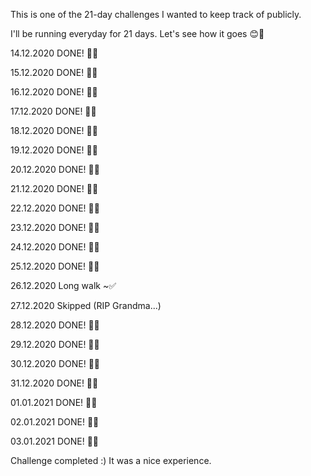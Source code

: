 This is one of the 21-day challenges I wanted to keep track of publicly. 

I'll be running everyday for 21 days. Let's see how it goes 😊🤘

14.12.2020 DONE! 🏃✅

15.12.2020 DONE! 🏃✅

16.12.2020 DONE! 🏃✅

17.12.2020 DONE! 🏃✅

18.12.2020 DONE! 🏃✅

19.12.2020 DONE! 🏃✅

20.12.2020 DONE! 🏃✅

21.12.2020 DONE! 🏃✅

22.12.2020 DONE! 🏃✅

23.12.2020 DONE! 🏃✅

24.12.2020 DONE! 🏃✅

25.12.2020 DONE! 🏃✅

26.12.2020 Long walk ~✅

27.12.2020 Skipped (RIP Grandma...)

28.12.2020 DONE! 🏃✅

29.12.2020 DONE! 🏃✅

30.12.2020 DONE! 🏃✅

31.12.2020 DONE! 🏃✅

01.01.2021 DONE! 🏃✅

02.01.2021 DONE! 🏃✅

03.01.2021 DONE! 🏃✅

Challenge completed :) It was a nice experience. 
